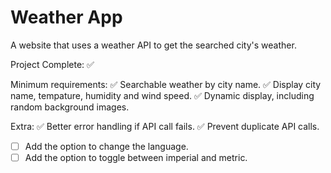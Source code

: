 # Weather App
 A website that uses a weather API to get the searched city's weather.

Project Complete: ✅


Minimum requirements: 
✅ Searchable weather by city name.
✅ Display city name, tempature, humidity and wind speed.
✅ Dynamic display, including random background images.

Extra: 
✅ Better error handling if API call fails.
✅ Prevent duplicate API calls. 
- [ ] Add the option to change the language. 
- [ ] Add the option to toggle between imperial and metric. 
